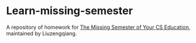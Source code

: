 # Learn-missing-semester
A repository of homework for [The Missing Semester of Your CS Education](https://missing.csail.mit.edu/), maintained by Liuzengqiang.
